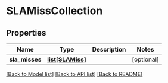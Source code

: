 # SLAMissCollection

## Properties
Name | Type | Description | Notes
------------ | ------------- | ------------- | -------------
**sla_misses** | [**list[SLAMiss]**](SLAMiss.md) |  | [optional] 

[[Back to Model list]](../README.md#documentation-for-models) [[Back to API list]](../README.md#documentation-for-api-endpoints) [[Back to README]](../README.md)


